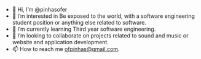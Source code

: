- 👋 Hi, I’m @pinhasofer
- 👀 I’m interested in Be exposed to the world, with a software engineering student position or anything else related to software.
- 🌱 I’m currently learning Third year software engineering.
- 💞️ I’m looking to collaborate on projects related to sound and music or website and application development.
- 📫 How to reach me ofpinhas@gmail.com.

<!---
pinhasofer/pinhasofer is a ✨ special ✨ repository because its `README.md` (this file) appears on your GitHub profile.
You can click the Preview link to take a look at your changes.
--->
